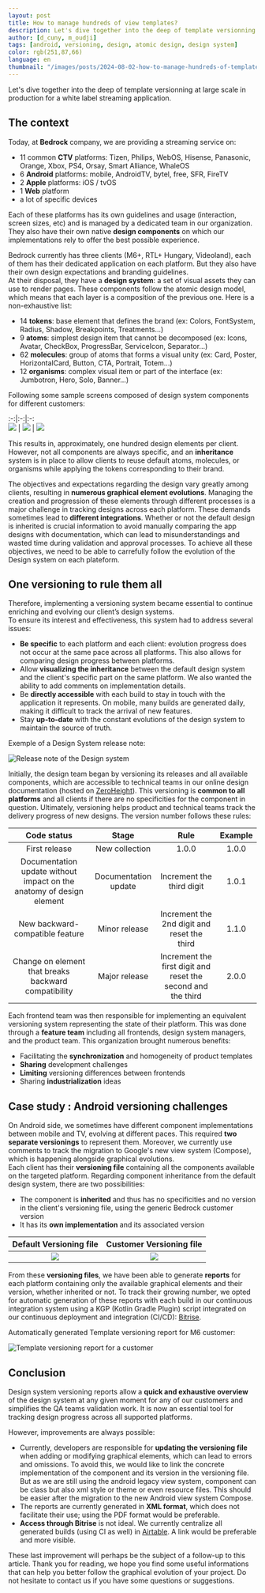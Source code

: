 ```yaml
---
layout: post
title: How to manage hundreds of view templates?
description: Let's dive together into the deep of template versionning at large scale in production for a white label streaming application.
author: [d_cuny, m_oudji]
tags: [android, versioning, design, atomic design, design system]
color: rgb(251,87,66)
language: en
thumbnail: "/images/posts/2024-08-02-how-to-manage-hundreds-of-templates/thumbnail.png"
---
```

Let's dive together into the deep of template versionning at large scale in production for a white label streaming application.

## The context

Today, at **Bedrock** company, we are providing a streaming service on:
- 11 common **CTV** platforms: Tizen, Philips, WebOS, Hisense, Panasonic, Orange, Xbox, PS4, Orsay, Smart Alliance, WhaleOS
- 6 **Android** platforms: mobile, AndroidTV, bytel, free, SFR, FireTV
- 2 **Apple** platforms: iOS / tvOS
- 1 **Web** platform
- a lot of specific devices

Each of these platforms has its own guidelines and usage (interaction, screen sizes, etc) and is managed by a dedicated team in our organization. They also have their own native **design components** on which our implementations rely to offer the best possible experience.  

Bedrock currently has three clients (M6+, RTL+ Hungary, Videoland), each of them has their dedicated application on each platform. But they also have their own design expectations and branding guidelines.  
At their disposal, they have a **design system**: a set of visual assets they can use to render pages. These components follow the atomic design model, which means that each layer is a composition of the previous one. Here is a non-exhaustive list: 
- 14 **tokens**: base element that defines the brand (ex: Colors, FontSystem, Radius, Shadow, Breakpoints, Treatments...)
- 9 **atoms**: simplest design item that cannot be decomposed (ex: Icons, Avatar, CheckBox, ProgressBar, ServiceIcon, Separator...)
- 62 **molecules**: group of atoms that forms a visual unity (ex: Card, Poster, HorizontalCard, Button, CTA, Portrait, Totem...)
- 12 **organisms**: complex visual item or part of the interface (ex: Jumbotron, Hero, Solo, Banner...)

Following some sample screens composed of design system components for different customers: 

:-:|:-:|:-:  
![](/images/posts/2024-08-02-how-to-manage-hundreds-of-templates/home-m6plus.png) | ![](/images/posts/2024-08-02-how-to-manage-hundreds-of-templates/home-videoland.png) | ![](/images/posts/2024-08-02-how-to-manage-hundreds-of-templates/home-rtlhu.png)  

This results in, approximately, one hundred design elements per client. However, not all components are always specific, and an **inheritance** system is in place to allow clients to reuse default atoms, molecules, or organisms while applying the tokens corresponding to their brand.  

The objectives and expectations regarding the design vary greatly among clients, resulting in **numerous graphical element evolutions**. Managing the creation and progression of these elements through different processes is a major challenge in tracking designs across each platform. These demands sometimes lead to **different integrations**. Whether or not the default design is inherited is crucial information to avoid manually comparing the app designs with documentation, which can lead to misunderstandings and wasted time during validation and approval processes. To achieve all these objectives, we need to be able to carrefully follow the evolution of the Design system on each plateform.  

## One versioning to rule them all 

Therefore, implementing a versioning system became essential to continue enriching and evolving our client’s design systems.  
To ensure its interest and effectiveness, this system had to address several issues:
- **Be specific** to each platform and each client: evolution progress does not occur at the same pace across all platforms. This also allows for comparing design progress between platforms.  
- Allow **visualizing the inheritance** between the default design system and the client's specific part on the same platform. We also wanted the ability to add comments on implementation details.  
- Be **directly accessible** with each build to stay in touch with the application it represents. On mobile, many builds are generated daily, making it difficult to track the arrival of new features.  
- Stay **up-to-date** with the constant evolutions of the design system to maintain the source of truth.

Exemple of a Design System release note:

![Release note of the Design system](/images/posts/2024-08-02-how-to-manage-hundreds-of-templates/design-release-note.png)  
 
Initially, the design team began by versioning its releases and all available components, which are accessible to technical teams in our online design documentation (hosted on [ZeroHeight](https://zeroheight.com/)). This versioning is **common to all platforms** and all clients if there are no specificities for the component in question. Ultimately, versioning helps product and technical teams track the delivery progress of new designs. The version number follows these rules:

Code status | Stage | Rule | Example  
:-:|:-:|:-:|:-:  
First release | New collection | 1.0.0 | 1.0.0  
Documentation update without impact on the anatomy of design element | Documentation update | Increment the third digit | 1.0.1  
New backward-compatible feature | Minor release | Increment the 2nd digit and reset the third | 1.1.0  
Change on element that breaks backward compatibility | Major release | Increment the first digit and reset the second and the third | 2.0.0  

Each frontend team was then responsible for implementing an equivalent versioning system representing the state of their platform. This was done through a **feature team** including all frontends, design system managers, and the product team. This organization brought numerous benefits:
- Facilitating the **synchronization** and homogeneity of product templates
- **Sharing** development challenges
- **Limiting** versioning differences between frontends
- Sharing **industrialization** ideas

## Case study : Android versioning challenges

On Android side, we sometimes have different component implementations between mobile and TV, evolving at different paces. This required **two separate versionings** to represent them. Moreover, we currently use comments to track the migration to Google's new view system (Compose), which is happening alongside graphical evolutions.  
Each client has their **versioning file** containing all the components available on the targeted platform. Regarding component inheritance from the default design system, there are two possibilities:
- The component is **inherited** and thus has no specificities and no version in the client's versioning file, using the generic Bedrock customer version
- It has its **own implementation** and its associated version

Default Versioning file | Customer Versioning file  
:-------------------------:|:-------------------------:  
![](/images/posts/2024-08-02-how-to-manage-hundreds-of-templates/versioning-file-default.png) | ![](/images/posts/2024-08-02-how-to-manage-hundreds-of-templates/versioning-file-customer.png)  
              
From these **versioning files**, we have been able to generate **reports** for each platform containing only the available graphical elements and their version, whether inherited or not. To track their growing number, we opted for automatic generation of these reports with each build in our continuous integration system using a KGP (Kotlin Gradle Plugin) script integrated on our continuous deployment and integration (CI/CD): [Bitrise](https://bitrise.io/).

Automatically generated Template versioning report for M6 customer:

![Template versioning report for a customer](/images/posts/2024-08-02-how-to-manage-hundreds-of-templates/template-versioning-report.png)  

## Conclusion

Design system versioning reports allow a **quick and exhaustive overview** of the design system at any given moment for any of our customers and simplifies the QA teams validation work. It is now an essential tool for tracking design progress across all supported platforms.

However, improvements are always possible:
- Currently, developers are responsible for **updating the versioning file** when adding or modifying graphical elements, which can lead to errors and omissions. To avoid this, we would like to link the concrete implementation of the component and its version in the versioning file. But as we are still using the android legacy view system, component can be class but also xml style or theme or even resource files. This should be easier after the migration to the new Android view system Compose.
- The reports are currently generated in **XML format**, which does not facilitate their use; using the PDF format would be preferable.
- **Access through Bitrise** is not ideal. We currently centralize all generated builds (using CI as well) in [Airtable](https://www.airtable.com/). A link would be preferable and more visible.  

These last improvement will perhaps be the subject of a follow-up to this article. Thank you for reading, we hope you find some useful informations that can help you better follow the graphical evolution of your project. Do not hesitate to contact us if you have some questions or suggestions. 
